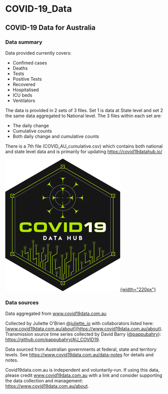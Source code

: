 # COVID-19_Data

## COVID-19 Data for Australia

### Data summary

Data provided currently covers: 
* Confimed cases 
* Deaths 
* Tests 
* Positive Tests 
* Recovered 
* Hospitalised 
* ICU beds 
* Ventilators

The data is provided in 2 sets of 3 files. Set 1 is data at State level and set 2 the same data aggregated to National level. The 3 files within each set are: 
* The daily change 
* Cumulative counts 
* Both daily change and cumulative counts

There is a 7th file (COVID_AU_cumulative.csv) which contains both national and state level data and is primarily for updating <https://covid19datahub.io/>

[![Contributor](Images/COVID-19%20Data%20Hub%20-%20CONTRIBUTOR%20COVID-19%20Data%20Hub%20-%202020-06-17.svg "COVID-19 Data Hub - CONTRIBUTOR"){width="220px"}](https://covid19datahub.io/)

### Data sources

Data aggregated from www.covid19data.com.au

Collected by Juliette O'Brien [@juliette_io](<https://twitter.com/juliette_io> "Juliet's Twitter") with collaborators listed here: [www.covid19data.com.au/about](https://www.covid19data.com.au/about). Transmission source time series collected by David Barry ([@pappubahry](<https://twitter.com/pappubahry> "David's Twitter")): <https://github.com/pappubahry/AU_COVID19>.

Data sourced from Australian governments at federal, state and territory levels. See <https://www.covid19data.com.au/data-notes> for details and notes.

Covid19data.com.au is independent and voluntarily-run. If using this data, please credit www.covid19data.com.au with a link and consider supporting the data collection and management: <https://www.covid19data.com.au/about>.
